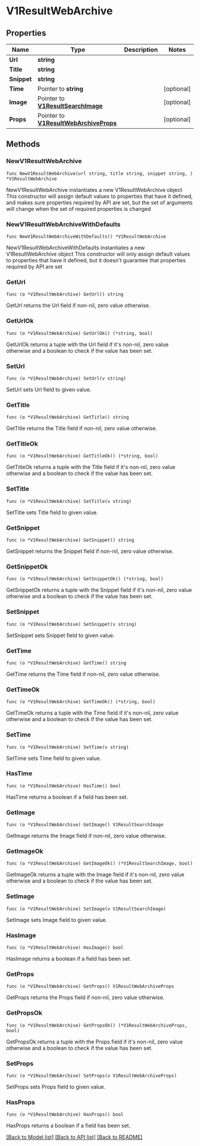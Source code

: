 # V1ResultWebArchive

## Properties

Name | Type | Description | Notes
------------ | ------------- | ------------- | -------------
**Url** | **string** |  | 
**Title** | **string** |  | 
**Snippet** | **string** |  | 
**Time** | Pointer to **string** |  | [optional] 
**Image** | Pointer to [**V1ResultSearchImage**](V1ResultSearchImage.md) |  | [optional] 
**Props** | Pointer to [**V1ResultWebArchiveProps**](V1ResultWebArchiveProps.md) |  | [optional] 

## Methods

### NewV1ResultWebArchive

`func NewV1ResultWebArchive(url string, title string, snippet string, ) *V1ResultWebArchive`

NewV1ResultWebArchive instantiates a new V1ResultWebArchive object
This constructor will assign default values to properties that have it defined,
and makes sure properties required by API are set, but the set of arguments
will change when the set of required properties is changed

### NewV1ResultWebArchiveWithDefaults

`func NewV1ResultWebArchiveWithDefaults() *V1ResultWebArchive`

NewV1ResultWebArchiveWithDefaults instantiates a new V1ResultWebArchive object
This constructor will only assign default values to properties that have it defined,
but it doesn't guarantee that properties required by API are set

### GetUrl

`func (o *V1ResultWebArchive) GetUrl() string`

GetUrl returns the Url field if non-nil, zero value otherwise.

### GetUrlOk

`func (o *V1ResultWebArchive) GetUrlOk() (*string, bool)`

GetUrlOk returns a tuple with the Url field if it's non-nil, zero value otherwise
and a boolean to check if the value has been set.

### SetUrl

`func (o *V1ResultWebArchive) SetUrl(v string)`

SetUrl sets Url field to given value.


### GetTitle

`func (o *V1ResultWebArchive) GetTitle() string`

GetTitle returns the Title field if non-nil, zero value otherwise.

### GetTitleOk

`func (o *V1ResultWebArchive) GetTitleOk() (*string, bool)`

GetTitleOk returns a tuple with the Title field if it's non-nil, zero value otherwise
and a boolean to check if the value has been set.

### SetTitle

`func (o *V1ResultWebArchive) SetTitle(v string)`

SetTitle sets Title field to given value.


### GetSnippet

`func (o *V1ResultWebArchive) GetSnippet() string`

GetSnippet returns the Snippet field if non-nil, zero value otherwise.

### GetSnippetOk

`func (o *V1ResultWebArchive) GetSnippetOk() (*string, bool)`

GetSnippetOk returns a tuple with the Snippet field if it's non-nil, zero value otherwise
and a boolean to check if the value has been set.

### SetSnippet

`func (o *V1ResultWebArchive) SetSnippet(v string)`

SetSnippet sets Snippet field to given value.


### GetTime

`func (o *V1ResultWebArchive) GetTime() string`

GetTime returns the Time field if non-nil, zero value otherwise.

### GetTimeOk

`func (o *V1ResultWebArchive) GetTimeOk() (*string, bool)`

GetTimeOk returns a tuple with the Time field if it's non-nil, zero value otherwise
and a boolean to check if the value has been set.

### SetTime

`func (o *V1ResultWebArchive) SetTime(v string)`

SetTime sets Time field to given value.

### HasTime

`func (o *V1ResultWebArchive) HasTime() bool`

HasTime returns a boolean if a field has been set.

### GetImage

`func (o *V1ResultWebArchive) GetImage() V1ResultSearchImage`

GetImage returns the Image field if non-nil, zero value otherwise.

### GetImageOk

`func (o *V1ResultWebArchive) GetImageOk() (*V1ResultSearchImage, bool)`

GetImageOk returns a tuple with the Image field if it's non-nil, zero value otherwise
and a boolean to check if the value has been set.

### SetImage

`func (o *V1ResultWebArchive) SetImage(v V1ResultSearchImage)`

SetImage sets Image field to given value.

### HasImage

`func (o *V1ResultWebArchive) HasImage() bool`

HasImage returns a boolean if a field has been set.

### GetProps

`func (o *V1ResultWebArchive) GetProps() V1ResultWebArchiveProps`

GetProps returns the Props field if non-nil, zero value otherwise.

### GetPropsOk

`func (o *V1ResultWebArchive) GetPropsOk() (*V1ResultWebArchiveProps, bool)`

GetPropsOk returns a tuple with the Props field if it's non-nil, zero value otherwise
and a boolean to check if the value has been set.

### SetProps

`func (o *V1ResultWebArchive) SetProps(v V1ResultWebArchiveProps)`

SetProps sets Props field to given value.

### HasProps

`func (o *V1ResultWebArchive) HasProps() bool`

HasProps returns a boolean if a field has been set.


[[Back to Model list]](../README.md#documentation-for-models) [[Back to API list]](../README.md#documentation-for-api-endpoints) [[Back to README]](../README.md)


